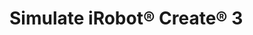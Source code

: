 # Simulate iRobot® Create® 3





[^1]: All trademarks mentioned are the property of their respective owners.